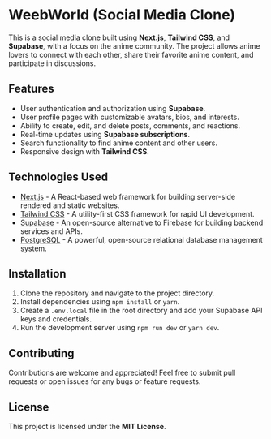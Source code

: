 # WeebWorld (Social Media Clone)

This is a social media clone built using **Next.js**, **Tailwind CSS**, and **Supabase**, with a focus on the anime community. The project allows anime lovers to connect with each other, share their favorite anime content, and participate in discussions.

## Features

- User authentication and authorization using **Supabase**.
- User profile pages with customizable avatars, bios, and interests.
- Ability to create, edit, and delete posts, comments, and reactions.
- Real-time updates using **Supabase subscriptions**.
- Search functionality to find anime content and other users.
- Responsive design with **Tailwind CSS**.

## Technologies Used

- [Next.js](https://nextjs.org/) - A React-based web framework for building server-side rendered and static websites.
- [Tailwind CSS](https://tailwindcss.com/) - A utility-first CSS framework for rapid UI development.
- [Supabase](https://supabase.io/) - An open-source alternative to Firebase for building backend services and APIs.
- [PostgreSQL](https://www.postgresql.org/) - A powerful, open-source relational database management system.

## Installation

1. Clone the repository and navigate to the project directory.
2. Install dependencies using `npm install` or `yarn`.
3. Create a `.env.local` file in the root directory and add your Supabase API keys and credentials.
4. Run the development server using `npm run dev` or `yarn dev`.

## Contributing

Contributions are welcome and appreciated! Feel free to submit pull requests or open issues for any bugs or feature requests.

## License

This project is licensed under the **MIT License**.
